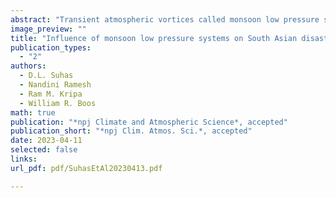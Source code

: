 ```yaml
---
abstract: "Transient atmospheric vortices called monsoon low pressure systems (LPS) generate a large fraction of total rainfall over South Asia and often produce extreme precipitation. Here, we assess the influence of these storms on the occurrence of disasters, using information from the Emergency Events Database (EM-DAT) that we geocoded and then associated with LPS tracks. We show that more than half of hydro-meteorological disasters over South Asia during summer are associated with these LPS events. Weaker LPS (which are called monsoon lows) occur more frequently than stronger LPS (called monsoon depressions), but the stronger LPS produce a larger number of disasters. Furthermore, although many prior studies have shown that the peak rainfall in LPS falls southwest of the vortex center, the disasters are concentrated on the northern edge of the LPS tracks, along the Himalayas and upper basins of the Ganga and Brahmaputra rivers. Observations show a sharp peak in rainfall on the day of disasters, confirming the physical link between LPS and these hydro-meteorological disasters. A similar peak in rainfall is found in weather forecasts made up to five days before the disaster, suggesting that short-term precipitation forecasts can be useful in disaster preparation."
image_preview: ""
title: "Influence of monsoon low pressure systems on South Asian disasters and implications for disaster prediction"
publication_types:
  - "2"
authors:
  - D.L. Suhas
  - Nandini Ramesh
  - Ram M. Kripa
  - William R. Boos
math: true
publication: "*npj Climate and Atmospheric Science*, accepted"
publication_short: "*npj Clim. Atmos. Sci.*, accepted"
date: 2023-04-11
selected: false
links:
url_pdf: pdf/SuhasEtAl20230413.pdf

---
```

